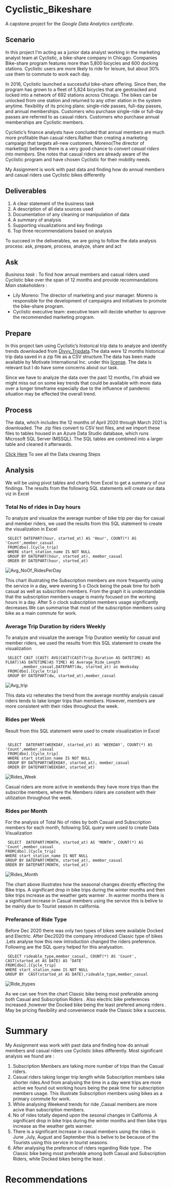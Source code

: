 # Cyclistic_Bikeshare
A capstone project for the *Google Data Analytics certificate*.
## Scenario
In this project I'm acting as a junior data analyst working in the marketing analyst team at Cyclistic, a bike-share company in Chicago. 
Companies Bike-share program features more than 5,800 bicycles and 600 docking stations. Cyclistic users are more likely to ride for leisure,
but about 30% use them to commute to work each day.

In 2016, Cyclistic launched a successful bike-share offering. Since then, the program has grown to a fleet of 5,824 bicycles that
are geotracked and locked into a network of 692 stations across Chicago. The bikes can be unlocked from one station and
returned to any other station in the system anytime. flexibility of its pricing plans: single-ride passes, full-day passes,
and annual memberships. Customers who purchase single-ride or full-day passes are referred to as casual riders. Customers
who purchase annual memberships are Cyclistic members.

Cyclistic’s finance analysts have concluded that annual members are much more profitable than casual riders.Rather than creating a marketing campaign that targets all-new customers, Moreno(The director of marketing) believes there is a very good chance to *convert casual riders into members*. She notes that casual riders are already aware of the Cyclistic program and have chosen Cyclistic for their mobility needs. 

My Assignment is work with past data and finding how do annual members and casual riders use Cyclistic bikes differently

## Deliverables
1. A clear statement of the business task
2. A description of all data sources used
3. Documentation of any cleaning or manipulation of data
4. A summary of analysis
5. Supporting visualizations and key findings
6. Top three recommendations based on analysis

To succeed in the deliverables, we are going to follow the data analysis process: ask, prepare, process, analyze, share and act

## Ask
*Business task* : To find how annual members and casual riders used Cyclistic bike over the span of 12 months and provide recommandations
*Main stakeholders* :
* Lily Moreno: The director of marketing and your manager. Moreno is responsible for the development of campaigns  and initiatives to promote the bike-share program.
* Cyclistic executive team: executive team will decide whether to approve the recommended marketing program.

## Prepare
In this project Iam using Cyclistic’s historical trip data to analyze and identify trends downloaded from [Divvy_Tripdata](https://divvy-tripdata.s3.amazonaws.com/index.html).The data were 12 months historical trip data saved in a zip file as a CSV structure.The data has been made available by
Motivate International Inc. under this [license](https://ride.divvybikes.com/data-license-agreement).
The data is relevant but I do have some concerns about our task.

Since we have to analyze the data over the past 12 months, I'm afraid we might miss out on some key trends that could be available with more data over a longer timeframe especially due to the influence of pandemic situation may be effected the overall trend.

## Process
The data, which includes the 12 months of April 2020 through March 2021 is downloaded. The .zip files convert to CSV text files, and we import these files to tables housed in an Azure Data Studio database, which runs Microsoft SQL Server (MSSQL). The SQL tables are combined into a larger table and cleaned it afterwards.

[Click Here](https://github.com/Shithul/Cyclistic_Bikeshare/blob/main/SQLQuery_Portfolio.sql) To see all the Data cleaning Steps

## Analysis
We will be using pivot tables and charts from Excel to get a summary of our findings. The results from the following SQL statements will create our data viz in Excel
### Total No of rides in Day hours
To analyze and visualize the average number of bike trip  per day for casual and member riders, we used the results from this SQL statement to create the visualization in Excel

```
 SELECT DATEPART(hour, started_at) AS 'Hour', COUNT(*) AS 'Count',member_casual
 FROM[dbo].[Cycle_trip]
 WHERE start_station_name IS NOT NULL
 GROUP BY DATEPART(hour, started_at), member_casual
 ORDER BY DATEPART(hour, started_at)
``` 
 ![Avg_NoOf_RidesPerDay](https://github.com/Shithul/Cyclistic_Bikeshare/blob/main/AVG_No_of_RidesPerDay.jpg)
 
This chart illustrating the Subscription members are more frequently using the service in a day, were evening 5 o Clock being the peak time for both casual as well as subscrition members. From the graph it is understandable that the subscription members usage is mainly focused on the working hours in a day. After 5 o clock subscription members usage significantly decreases.We can summarise that most of the subscription members using bike as a main commute for work. 

### Average Trip Duration by riders Weekly
To analyze and visualize the average Trip Duration weekly for casual and member riders, we used the results from this SQL statement to create the visualization 
```
 SELECT	CAST (CAST( AVG(CAST(CAST(Trip_Duration AS DATETIME) AS FLOAT))AS DATETIME)AS TIME) AS Average_Ride_Length
       ,member_casual,DATEPART(dw, started_at) as Weeksday
 FROM[dbo].[Cycle_trip]
 GROUP BY DATEPART(dw, started_at),member_casual
 ```
![Avg_trip](https://github.com/Shithul/Cyclistic_Bikeshare/blob/main/AVG_TripDuration_PerWeek.jpg)

This data viz reiterates the trend from the average monthly analysis casual riders tends to take longer trips than members. However, members are more consistent with their rides throughout the week.

### Rides per Week
Result from this SQL statement were used to create visualization in Excel
```

 SELECT  DATEPART(WEEKDAY, started_at) AS 'WEEKDAY', COUNT(*) AS 'Count',member_casual
 FROM[dbo].[Cycle_trip]
 WHERE start_station_name IS NOT NULL
 GROUP BY DATEPART(WEEKDAY, started_at), member_casual
 ORDER BY DATEPART(WEEKDAY, started_at)
 ```
 ![Rides_Week](https://github.com/Shithul/Cyclistic_Bikeshare/blob/main/RidePer_Week.jpg)
 
 Casual riders are more active in weekends they have more trips than the subscribe members, where the Members riders are consitent with their utilization throughout the week.
 
 ### Rides per Month
 For the analysis of Total No of rides by both Casual and Subscription members for each month, following SQL query were used to create Data Visualization
 ```
  SELECT  DATEPART(MONTH, started_at) AS 'MONTH', COUNT(*) AS 'Count',member_casual
 FROM[dbo].[Cycle_trip]
 WHERE start_station_name IS NOT NULL
 GROUP BY DATEPART(MONTH, started_at), member_casual
 ORDER BY DATEPART(MONTH, started_at)
 ```
 ![Rides_Month](https://github.com/Shithul/Cyclistic_Bikeshare/blob/main/RidesPer_Month.jpg)
 
The chart above illustrates how the seasonal changes directly effecting the Bike trips. A significant drop in bike trips during the winter months and then bike trips increase as the weather gets warmer . In warmer months there is a significant increase in Casual members using the service this is belive to be mainly due to Tourist season in california.
 
 ### Preferance of Ride Type
 Before Dec 2020 there was only two types of bikes were available Docked and Electric. After Dec2020 the company introduced Classic type of bikes .Lets analyse how this new introduction changed the riders preference. Following are the SQL query helped for this analysation.
 
 ```
  SELECT rideable_type,member_casual, COUNT(*) AS 'Count', CAST(started_at AS DATE) AS 'DATE'
 FROM[dbo].[Cycle_trip]
 WHERE start_station_name IS NOT NULL
 GROUP BY  CAST(started_at AS DATE),rideable_type,member_casual
 
 ````
 ![Ride_ttypes](https://github.com/Shithul/Cyclistic_Bikeshare/blob/main/Ride_Types.jpg)
 
 As we can see from the chart Classic bike being most preferable among both Casual and Subscription Riders . Also electric bike preferences increased ,however the Docked bike being the least prefered among riders . May be pricing flexibility and convenience made the Classic bike a success.
 
 # Summary
 My Assignment was work with past data and finding how do annual members and casual riders use Cyclistic bikes differently. Most significant analysis we found are :
 
 1. Subscription Members are taking more number of trips than the Casual riders.
 2. Casual riders taking longer trip length while Subscription members take shorter rides.And from analysing the time in a day were trips are more active we found out working hours being the peak time for subscription members usage. This illustrate Subscription members using bikes as a primary commute for work.
 3. While analysing Weekend trends for ride ,Casual members are more acive than subscription members.
 4. No of rides totally depend upon the sesonal changes in California .A significant drop in bike trips during the winter months and then bike trips increase as the weather gets warmer.
 5. There is a significant increase in casual members using the rides in June ,July, August and September this is belive to be because of the Tourists using this service in tourist seasons.
 6. After analysing the preferance of riders regarding Ride type . The Classic bike being most preferable among both Casual and Subscription Riders, while Docked bikes being the least .
 
 # Recommendations
